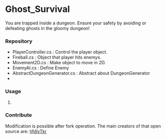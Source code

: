 # Ghost_Survival

You are trapped inside a dungeon. Ensure your safety by avoiding or defeating ghosts in the gloomy dungeon!

### Repository
- PlayerController.cs : Control the player object.
- Fireball.cs : Object that player hits enemys.
- Movement2D.cs : Make object to move in 2D.
- EnemyAI.cs : Define Enemy
- AbstractDungeonGenerator.cs : Abstract about DungeonGenerator
- 

### Usage
1. 

### Contribute
Modification is possible after fork operation. The main creators of that open source are: [tjfdlvTkr](https://github.com/tjfdlvTkr)
